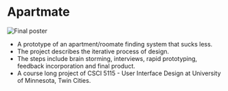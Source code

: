 # Apartmate

![Final poster](7.poster.png)

- A prototype of an apartment/roomate finding system that sucks less.
- The project describes the iterative process of design.
- The steps include brain storming, interviews, rapid prototyping, feedback incorporation and final product.
- A course long project of CSCI 5115 - User Interface Design at University of Minnesota, Twin Cities.
